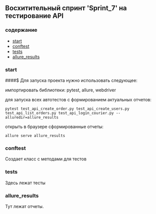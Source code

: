 ## Восхитительный спринт 'Sprint_7' на тестирование API


### содержание

- [start](#)
- [conftest](#conftest)
- [tests](#tests)
- [allure_results](#allure_results)

### start

####$ Для запуска проекта нужно использовать следующее:

импортировать библиотеки:
pytest, allure, webdriver


для запуска всех автотестов с формированием актуальных отчетов:
```
pytest test_api_create_order.py test_api_create_users.py test_api_list_orders.py test_api_login_courier.py --alluredir=allure_results
```

открыть в браузере сформированные отчеты:

```
allure serve allure_results 
```


### conftest
Создает класс с методами для тестов


### tests
Здесь лежат тесты


### allure_results
Тут лежат отчеты. 
